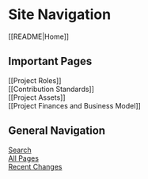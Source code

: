 # Site Navigation

[[README|Home]]  

## Important Pages

[[Project Roles]]  
[[Contribution Standards]]  
[[Project Assets]]  
[[Project Finances and Business Model]]  

## General Navigation

[Search](/search.html)  
[All Pages](/all-pages.html)  
[Recent Changes](/recent-pages.html)
